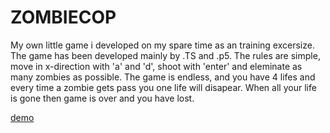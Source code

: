 # ZOMBIECOP
My own little game i developed on my spare time as an training excersize. The game has been developed mainly by .TS and .p5. The rules are simple, move in x-direction with 'a' and 'd', shoot with 'enter' and eleminate as many zombies as possible. The game is endless, and you have 4 lifes and every time a zombie gets pass you one life will disapear. When all your life is gone then game is over and you have lost.

[demo](https://zombiecop.netlify.app)